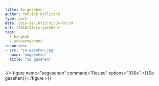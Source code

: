 ```yaml
---
title: So gesehen
author: Patrick Kollitsch
type: post
date: 2016-11-10T13:01:06+00:00
url: /2016/11/so-gesehen/
tags:
  - bangkok
  - subvarnabhumi
resources:
- src: "so-gesehen.jpg"
  name: "sogesehen"
  title: "So gesehen"
---
```


{{< figure name="sogesehen" command="Resize" options="930x" >}}So gesehen{{< /figure >}}
